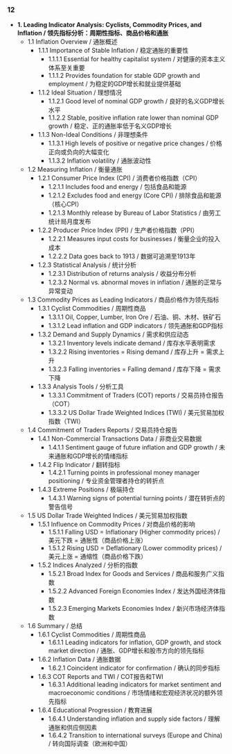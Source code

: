 ### 12
- **1. Leading Indicator Analysis: Cyclists, Commodity Prices, and Inflation / 领先指标分析：周期性指标、商品价格和通胀**
    - 1.1 Inflation Overview / 通胀概述
        - 1.1.1 Importance of Stable Inflation / 稳定通胀的重要性
            - 1.1.1.1 Essential for healthy capitalist system / 对健康的资本主义体系至关重要
            - 1.1.1.2 Provides foundation for stable GDP growth and employment / 为稳定的GDP增长和就业提供基础
        - 1.1.2 Ideal Situation / 理想情况
            - 1.1.2.1 Good level of nominal GDP growth / 良好的名义GDP增长水平
            - 1.1.2.2 Stable, positive inflation rate lower than nominal GDP growth / 稳定、正的通胀率低于名义GDP增长
        - 1.1.3 Non-Ideal Conditions / 非理想条件
            - 1.1.3.1 High levels of positive or negative price changes / 价格正向或负向的大幅变化
            - 1.1.3.2 Inflation volatility / 通胀波动性
    - 1.2 Measuring Inflation / 衡量通胀
        - 1.2.1 Consumer Price Index (CPI) / 消费者价格指数（CPI）
            - 1.2.1.1 Includes food and energy / 包括食品和能源
            - 1.2.1.2 Excludes food and energy (Core CPI) / 排除食品和能源（核心CPI）
            - 1.2.1.3 Monthly release by Bureau of Labor Statistics / 由劳工统计局月度发布
        - 1.2.2 Producer Price Index (PPI) / 生产者价格指数（PPI）
            - 1.2.2.1 Measures input costs for businesses / 衡量企业的投入成本
            - 1.2.2.2 Data goes back to 1913 / 数据可追溯至1913年
        - 1.2.3 Statistical Analysis / 统计分析
            - 1.2.3.1 Distribution of returns analysis / 收益分布分析
            - 1.2.3.2 Normal vs. abnormal moves in inflation / 通胀的正常与异常变动
    - 1.3 Commodity Prices as Leading Indicators / 商品价格作为领先指标
        - 1.3.1 Cyclist Commodities / 周期性商品
            - 1.3.1.1 Oil, Copper, Lumber, Iron Ore / 石油、铜、木材、铁矿石
            - 1.3.1.2 Lead inflation and GDP indicators / 领先通胀和GDP指标
        - 1.3.2 Demand and Supply Dynamics / 需求和供应动态
            - 1.3.2.1 Inventory levels indicate demand / 库存水平表明需求
            - 1.3.2.2 Rising inventories = Rising demand / 库存上升 = 需求上升
            - 1.3.2.3 Falling inventories = Falling demand / 库存下降 = 需求下降
        - 1.3.3 Analysis Tools / 分析工具
            - 1.3.3.1 Commitment of Traders (COT) reports / 交易员持仓报告（COT）
            - 1.3.3.2 US Dollar Trade Weighted Indices (TWI) / 美元贸易加权指数（TWI）
    - 1.4 Commitment of Traders Reports / 交易员持仓报告
        - 1.4.1 Non-Commercial Transactions Data / 非商业交易数据
            - 1.4.1.1 Sentiment gauge of future inflation and GDP growth / 未来通胀和GDP增长的情绪指标
        - 1.4.2 Flip Indicator / 翻转指标
            - 1.4.2.1 Turning points in professional money manager positioning / 专业资金管理者持仓的转折点
        - 1.4.3 Extreme Positions / 极端持仓
            - 1.4.3.1 Warning signs of potential turning points / 潜在转折点的警告信号
    - 1.5 US Dollar Trade Weighted Indices / 美元贸易加权指数
        - 1.5.1 Influence on Commodity Prices / 对商品价格的影响
            - 1.5.1.1 Falling USD = Inflationary (Higher commodity prices) / 美元下跌 = 通胀性（商品价格上涨）
            - 1.5.1.2 Rising USD = Deflationary (Lower commodity prices) / 美元上涨 = 通缩性（商品价格下跌）
        - 1.5.2 Indices Analyzed / 分析的指数
            - 1.5.2.1 Broad Index for Goods and Services / 商品和服务广义指数
            - 1.5.2.2 Advanced Foreign Economies Index / 发达外国经济体指数
            - 1.5.2.3 Emerging Markets Economies Index / 新兴市场经济体指数
    - 1.6 Summary / 总结
        - 1.6.1 Cyclist Commodities / 周期性商品
            - 1.6.1.1 Leading indicators for inflation, GDP growth, and stock market direction / 通胀、GDP增长和股市方向的领先指标
        - 1.6.2 Inflation Data / 通胀数据
            - 1.6.2.1 Coincident indicator for confirmation / 确认的同步指标
        - 1.6.3 COT Reports and TWI / COT报告和TWI
            - 1.6.3.1 Additional leading indicators for market sentiment and macroeconomic conditions / 市场情绪和宏观经济状况的额外领先指标
        - 1.6.4 Educational Progression / 教育进展
            - 1.6.4.1 Understanding inflation and supply side factors / 理解通胀和供应侧因素
            - 1.6.4.2 Transition to international surveys (Europe and China) / 转向国际调查（欧洲和中国）
